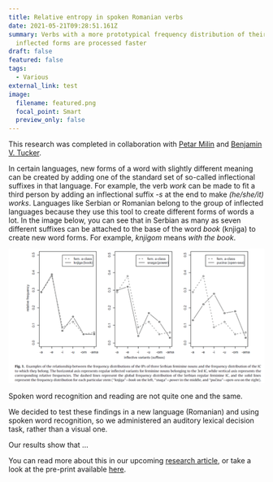 ```yaml
---
title: Relative entropy in spoken Romanian verbs
date: 2021-05-21T09:28:51.161Z
summary: Verbs with a more prototypical frequency distribution of their
  inflected forms are processed faster
draft: false
featured: false
tags:
  - Various
external_link: test
image:
  filename: featured.png
  focal_point: Smart
  preview_only: false
---
```

This research was completed in collaboration with [Petar Milin](https://www.birmingham.ac.uk/staff/profiles/languages/milin-petar.aspx) and [Benjamin V. Tucker](https://sites.ualberta.ca/~bvtucker/index.html).

In certain languages, new forms of a word with slightly different meaning can be created by adding one of the standard set of so-called inflectional suffixes in that language. For example, the verb *work* can be made to fit a third person by adding an inflectional suffix *\-s* at the end to make *(he/she/it) works*. Languages like Serbian or Romanian belong to the group of inflected languages because they use this tool to create different forms of words a lot. In the image below, you can see that in Serbian as many as seven different suffixes can be attached to the base of the word *book* (knjiga) to create new word forms. For example, *knjigom* means *with the book*.  

![](re.png)

Spoken word recognition and reading are not quite one and the same. 

We decided to test these findings in a new language (Romanian) and using spoken word recognition, so we administered an auditory lexical decision task, rather than a visual one.

Our results show that ... 

You can read more about this in our upcoming [research article](https://benjamins.com/catalog/ml.20010.nen), or take a look at the pre-print available [here](https://psyarxiv.com/fb6p9/).
